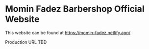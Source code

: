 # Momin Fadez Barbershop Official Website

This website can be found at https://momin-fadez.netlify.app/

Production URL TBD
